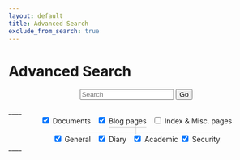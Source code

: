 ```yaml
---
layout: default
title: Advanced Search
exclude_from_search: true
---
```


# Advanced Search

<!-- Powered by <a href="/blog/2016/01/04/how-to-make-lunrjs-jekyll-work-together/">lunr.js</a>. -->

<form action="get" id="site_search">
<center>
  <input type="text" id="search_box" placeholder="Search">
  <input type="submit" value="Go">
</center>
</form>
____

<center>
<div style="display:inline; ">
<input type="checkbox" id="documents_check" name="c1" checked />
<label for="documents_check"><span></span>Documents</label> &nbsp;
<input type="checkbox" id="blog_check" name="c2" onclick='checkboxClick(this);' checked />
<label for="blog_check" style="padding-bottom:3px;border:medium none black;border-bottom: thin solid #CCCCCC;"><span></span>Blog pages</label> &nbsp;
<input type="checkbox" id="misc_check" name="c3"  />
<label for="misc_check"><span></span>Index & Misc. pages</label>
</div>
<br/>
<span style="color:#CCCCCC;">&nbsp;│&nbsp;</span>
<br/>
<div id="blog_categories" style="display:inline; padding-top:5px;border:medium none black;border-top: thin solid #CCCCCC;">
<input type="checkbox" id="general_blog_check" name="c4" checked />
<label for="general_blog_check"><span></span>General</label> &nbsp; 
<input type="checkbox" id="diary_blog_check" name="c5" checked />
<label for="diary_blog_check"><span></span>Diary</label> &nbsp; 
<input type="checkbox" id="academic_blog_check" name="c6" checked/>
<label for="academic_blog_check"><span></span>Academic</label>
<input type="checkbox" id="security_blog_check" name="c7" checked/>
<label for="security_blog_check"><span></span>Security</label>
</div>
</center>
____

<ul id="search_results"></ul>

<script src="/assets/js/lunr.min.js"></script>
<!--<script src="https://ajax.googleapis.com/ajax/libs/jquery/1.11.3/jquery.min.js"></script> -->
<script src="/assets/js/search.js"></script>
